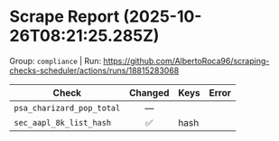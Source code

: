 # Scrape Report (2025-10-26T08:21:25.285Z)

Group: `compliance`  |  Run: https://github.com/AlbertoRoca96/scraping-checks-scheduler/actions/runs/18815283068

| Check | Changed | Keys | Error |
|---|:---:|:--|:--|
| `psa_charizard_pop_total` | — |  |  |
| `sec_aapl_8k_list_hash` | ✅ | hash |  |
